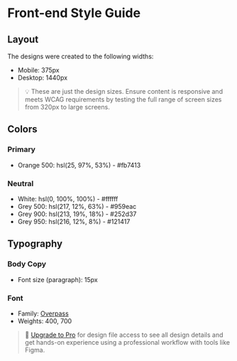 # Front-end Style Guide

## Layout

The designs were created to the following widths:

- Mobile: 375px
- Desktop: 1440px

> 💡 These are just the design sizes. Ensure content is responsive and meets WCAG requirements by testing the full range of screen sizes from 320px to large screens.

## Colors

### Primary

- Orange 500: hsl(25, 97%, 53%)  - 	#fb7413

### Neutral

- White: hsl(0, 100%, 100%) - 	    #ffffff
- Grey 500: hsl(217, 12%, 63%) -  	#959eac
- Grey 900: hsl(213, 19%, 18%) - 	#252d37
- Grey 950: hsl(216, 12%, 8%) - 	#121417

## Typography

### Body Copy

- Font size (paragraph): 15px

### Font

- Family: [Overpass](https://fonts.google.com/specimen/Overpass)
- Weights: 400, 700

> 💎 [Upgrade to Pro](https://www.frontendmentor.io/pro?ref=style-guide) for design file access to see all design details and get hands-on experience using a professional workflow with tools like Figma.
